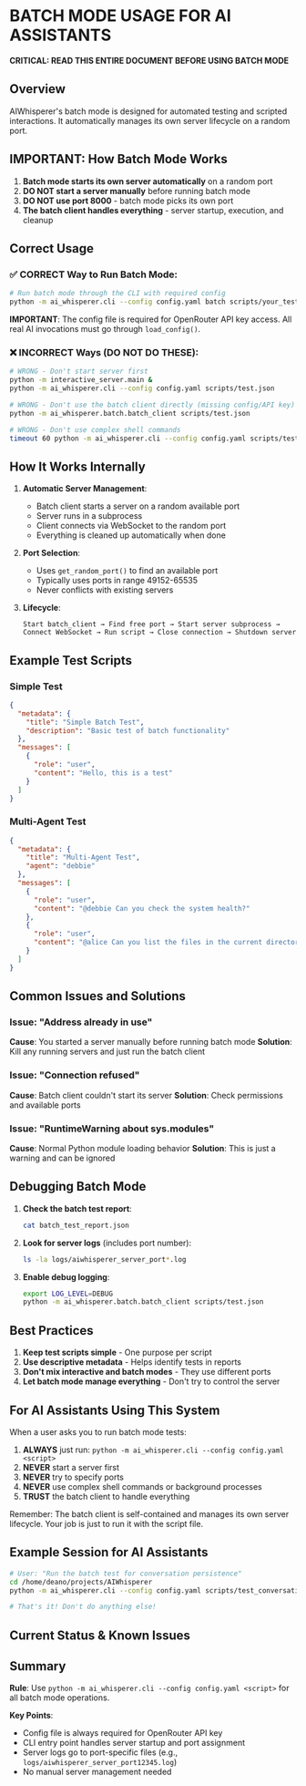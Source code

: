 # BATCH MODE USAGE FOR AI ASSISTANTS

**CRITICAL: READ THIS ENTIRE DOCUMENT BEFORE USING BATCH MODE**

## Overview

AIWhisperer's batch mode is designed for automated testing and scripted interactions. It automatically manages its own server lifecycle on a random port.

## IMPORTANT: How Batch Mode Works

1. **Batch mode starts its own server automatically** on a random port
2. **DO NOT start a server manually** before running batch mode
3. **DO NOT use port 8000** - batch mode picks its own port
4. **The batch client handles everything** - server startup, execution, and cleanup

## Correct Usage

### ✅ CORRECT Way to Run Batch Mode:

```bash
# Run batch mode through the CLI with required config
python -m ai_whisperer.cli --config config.yaml batch scripts/your_test_script.json
```

**IMPORTANT**: The config file is required for OpenRouter API key access. All real AI invocations must go through `load_config()`.

### ❌ INCORRECT Ways (DO NOT DO THESE):

```bash
# WRONG - Don't start server first
python -m interactive_server.main &
python -m ai_whisperer.cli --config config.yaml scripts/test.json

# WRONG - Don't use the batch client directly (missing config/API key)
python -m ai_whisperer.batch.batch_client scripts/test.json

# WRONG - Don't use complex shell commands
timeout 60 python -m ai_whisperer.cli --config config.yaml scripts/test.json
```

## How It Works Internally

1. **Automatic Server Management**:
   - Batch client starts a server on a random available port
   - Server runs in a subprocess
   - Client connects via WebSocket to the random port
   - Everything is cleaned up automatically when done

2. **Port Selection**:
   - Uses `get_random_port()` to find an available port
   - Typically uses ports in range 49152-65535
   - Never conflicts with existing servers

3. **Lifecycle**:
   ```
   Start batch_client → Find free port → Start server subprocess → 
   Connect WebSocket → Run script → Close connection → Shutdown server
   ```

## Example Test Scripts

### Simple Test
```json
{
  "metadata": {
    "title": "Simple Batch Test",
    "description": "Basic test of batch functionality"
  },
  "messages": [
    {
      "role": "user",
      "content": "Hello, this is a test"
    }
  ]
}
```

### Multi-Agent Test
```json
{
  "metadata": {
    "title": "Multi-Agent Test",
    "agent": "debbie"
  },
  "messages": [
    {
      "role": "user", 
      "content": "@debbie Can you check the system health?"
    },
    {
      "role": "user",
      "content": "@alice Can you list the files in the current directory?"
    }
  ]
}
```

## Common Issues and Solutions

### Issue: "Address already in use"
**Cause**: You started a server manually before running batch mode
**Solution**: Kill any running servers and just run the batch client

### Issue: "Connection refused"
**Cause**: Batch client couldn't start its server
**Solution**: Check permissions and available ports

### Issue: "RuntimeWarning about sys.modules"
**Cause**: Normal Python module loading behavior
**Solution**: This is just a warning and can be ignored

## Debugging Batch Mode

1. **Check the batch test report**:
   ```bash
   cat batch_test_report.json
   ```

2. **Look for server logs** (includes port number):
   ```bash
   ls -la logs/aiwhisperer_server_port*.log
   ```

3. **Enable debug logging**:
   ```bash
   export LOG_LEVEL=DEBUG
   python -m ai_whisperer.batch.batch_client scripts/test.json
   ```

## Best Practices

1. **Keep test scripts simple** - One purpose per script
2. **Use descriptive metadata** - Helps identify tests in reports
3. **Don't mix interactive and batch modes** - They use different ports
4. **Let batch mode manage everything** - Don't try to control the server

## For AI Assistants Using This System

When a user asks you to run batch mode tests:

1. **ALWAYS** just run: `python -m ai_whisperer.cli --config config.yaml <script>`
2. **NEVER** start a server first
3. **NEVER** try to specify ports
4. **NEVER** use complex shell commands or background processes
5. **TRUST** the batch client to handle everything

Remember: The batch client is self-contained and manages its own server lifecycle. Your job is just to run it with the script file.

## Example Session for AI Assistants

```bash
# User: "Run the batch test for conversation persistence"
cd /home/deano/projects/AIWhisperer
python -m ai_whisperer.cli --config config.yaml scripts/test_conversation_persistence.json

# That's it! Don't do anything else!
```

## Current Status & Known Issues

## Summary

**Rule**: Use `python -m ai_whisperer.cli --config config.yaml <script>` for all batch mode operations.

**Key Points**:
- Config file is always required for OpenRouter API key
- CLI entry point handles server startup and port assignment
- Server logs go to port-specific files (e.g., `logs/aiwhisperer_server_port12345.log`)
- No manual server management needed
